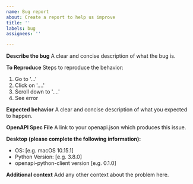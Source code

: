 ```yaml
---
name: Bug report
about: Create a report to help us improve
title: ''
labels: bug
assignees: ''

---
```


**Describe the bug**
A clear and concise description of what the bug is.

**To Reproduce**
Steps to reproduce the behavior:
1. Go to '...'
2. Click on '....'
3. Scroll down to '....'
4. See error

**Expected behavior**
A clear and concise description of what you expected to happen.

**OpenAPI Spec File**
A link to your openapi.json which produces this issue.

**Desktop (please complete the following information):**
 - OS: [e.g. macOS 10.15.1]
 - Python Version: [e.g. 3.8.0]
 - openapi-python-client version [e.g. 0.1.0]

**Additional context**
Add any other context about the problem here.
